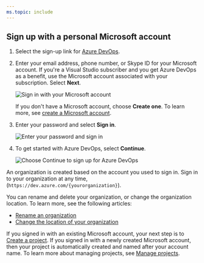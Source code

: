```yaml
---
ms.topic: include
---
```


## Sign up with a personal Microsoft account

1. Select the sign-up link for [Azure DevOps](https://azure.microsoft.com/en-us/services/devops/).

2. Enter your email address, phone number, or Skype ID for your Microsoft account. If you're a Visual Studio subscriber and you get Azure DevOps as a benefit, use the Microsoft account associated with your subscription. Select **Next**.

   ![Sign in with your Microsoft account](/azure/devops/_shared/_img/sign-in-with-microsoft-account.png)

   If you don't have a Microsoft account, choose **Create one**. To learn more, see [create a Microsoft account](https://support.microsoft.com/en-us/help/4026324/microsoft-account-how-to-create).

3. Enter your password and select **Sign in**.

   ![Enter your password and sign in](/azure/devops/_shared/_img/enter-password-sign-in.png)

4. To get started with Azure DevOps, select **Continue**.

   ![Choose Continue to sign up for Azure DevOps](/azure/devops/_shared/_img/sign-up-azure-devops.png)

An organization is created based on the account you used to sign in. Sign in to your organization at any time, (`https://dev.azure.com/{yourorganization}`).

You can rename and delete your organization, or change the organization location. To learn more, see the following articles:

- [Rename an organization](/azure/devops/organizations/accounts/rename-organization)
- [Change the location of your organization](/azure/devops/organizations/accounts/change-organization-location)

If you signed in with an existing Microsoft account, your next step is to [Create a project](/azure/devops/user-guide/sign-up-invite-teammates#CreateProject). If you signed in with a newly created Microsoft account, then your project is automatically created and named after your account name. To learn more about managing projects, see [Manage projects](/azure/devops/organizations/projects/about-projects).
